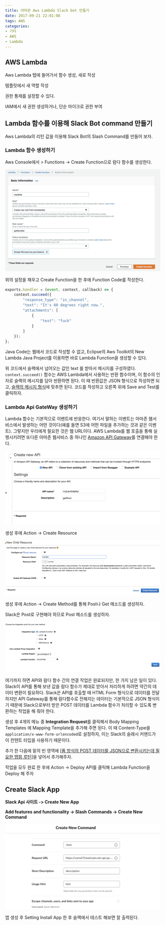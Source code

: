 ```yaml
---
title: 아마존 Aws Lambda Slack bot 만들기
date: 2017-09-21 22:01:08
tags: AWS
categories: 
- 기타
- AWS
- Lambda
---
```


## AWS Lambda

Aws Lambda 탭에 들어가서 함수 생성, 새로 작성



템플릿에서 새 역할 작성



권한 통제를 설정할 수 있다.

IAM에서 새 권한 생성하거나, 단순 마이크로 권한 부여



## Lambda 함수를 이용해 Slack Bot command 만들기

Aws Lambda의 리턴 값을 이용해 Slack Bot의 Slash Command를 만들어 보자.

### Lambda 함수 생성하기

Aws Console에서 > Functions -> Create Function으로 람다 함수를 생성한다.

![](../../images/aws/lambda.png)

위의 설정을 채우고 Create Function을 한 후에 Function Code를 작성한다.

```javascript
exports.handler = (event, context, callback) => {
    context.succeed({
        "response_type": "in_channel",
        "text": "It's 80 degrees right now.",
        "attachments": [
            {
                "text": "fuck"
            }
        ]
    });
};
```

Java Code는 웹에서 코드로 작성할 수 없고, Eclipse의 Aws Toolkit의 New Lambda Java Project를 이용하면 바로 Lambda Function을 생성할 수 있다.

위 코드에서 슬랙에서 넘어오는 값인 text 를 받아서 메시지를 구성하였다. `context.succeed()` 함수는 AWS Lambda에서 사용하는 반환 함수이며, 이 함수의 인자로 슬랙의 메시지를 담아 반환하면 된다. 이 때 반환값은 JSON 형식으로 작성하면 되고, [슬랙의 메시지 형식](https://api.slack.com/docs/formatting)에 맞추면 된다. 코드를 작성하고 오른쪽 위에 Save and Test를 클릭하자.



###  Lambda Api GateWay 생성하기

Lambda 함수는 기본적으로 이벤트에 반응한다. 여기서 말하는 이벤트는 아마존 웹서비스에서 발생하는 어떤 것이다(예를 들면 S3에 어떤 파일을 추가하는 것과 같은 이벤트). 그렇지만 우리에게 필요한 것은 웹 URL이다. AWS Lambda를 웹 호출을 통해 실행시키려면 또다른 아마존 웹서비스 중 하나인 [Amazon API Gateway](https://aws.amazon.com/ko/api-gateway/)를 연결해야 한다.

![](../../images/aws/api.png)

생성 후에 Action -> Create Resource

![](../../images/aws/resource.png)

생성 후에 Action -> Create Method를 통해 Post나 Get 메소드를 생성하자.

Slack은 Post로 구현해야 하므로 Post 메소드를 생성하자.

![](../../images/aws/method.png)

여기까지 하면 API와 람다 함수 간의 연결 작업은 완료되지만, 한 가지 남은 일이 있다. Slack이 API를 통해 보낸 값을 람다 함수가 제대로 받아서 처리하게 하려면 약간의 데이터 변환이 필요하다. Slack은 API를 호출할 때 HTML Form 형식으로 데이터를 전달하지만 API Gateway를 통해 람다함수로 전해지는 데이터는 기본적으로 JSON 형식이기 때문에 Slack으로부터 받은 POST 데이터를 Lambda 함수가 처리할 수 있도록 변환하는 작업을 해 줘야 한다. 

생성 후 4개의 메뉴 중 **Integration Request**를 클릭해서 Body Mapping Templates 에 Mapping Template을 추가해 주면 된다. 이 때 Content-Type을 ```application/x-www-form-urlencoded```로 설정하자, 이는 Slack의 슬래시 커맨드가 이 컨텐트 타입을 사용하기 때문이다.

추가 한 다음에 밑의 빈 영역에 [[폼 방식의 POST 데이터를 JSON으로 변환시키는데 필요한 맵핑 루틴](https://gist.github.com/sjoonk/20ae13e5cd8be88e9824e3bad11b2859)]을 넣어서 추가해주자.

작업을 모두 완료 한 후에 Action -> Deploy API를 클릭해 Lambda Function을 Deploy 해 주자



## Create Slack App

**Slack Api 사이트 -> Create New App**

**Add features and functionality -> Slash Commands -> Create New Command**

![](../../images/aws/slackapi.png)



앱 생성 후 Setting Install App 한 후 슬랙에서 테스트 해보면 잘 출력된다.